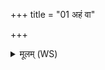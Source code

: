 +++
title = "01 अहं वा"

+++
<details><summary>मूलम् (WS)</summary>

अहं वा इन्द्रमातरमिन्द्रीजामिन्द्रभ्रातरम् ।  
इन्द्राधिवक्त्रां वीरुधमाहार्षं विषदूषणीम् ॥ १ ॥
</details>